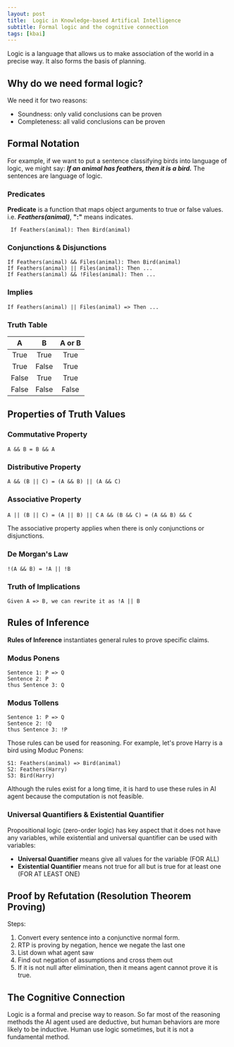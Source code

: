 ```yaml
---
layout: post
title:  Logic in Knowledge-based Artifical Intelligence 
subtitle: Formal logic and the cognitive connection
tags: [kbai]
---
```


Logic is a language that allows us to make association of the world in a precise way. It also forms the basis of planning.

## Why do we need formal logic?
We need it for two reasons:
- Soundness: only valid conclusions can be proven
- Completeness: all valid conclusions can be proven

## Formal Notation
For example, if we want to put a sentence classifying birds into language of logic, we might say: _**If an animal has feathers, then it is a bird.**_ The sentences are language of logic.

### Predicates
**Predicate** is a function that maps object arguments to true or false values. 
i.e. _**Feathers(animal)**_, **":"** means indicates. 

``` If Feathers(animal): Then Bird(animal)```

### Conjunctions & Disjunctions

``` 
If Feathers(animal) && Files(animal): Then Bird(animal)
If Feathers(animal) || Files(animal): Then ...
If Feathers(animal) && !Files(animal): Then ...
```

### Implies
``` 
If Feathers(animal) || Files(animal) => Then ...
```

### Truth Table

| A      | B |   A or B      |
| :----:         |    :----:   |  :----:  |
| True  | True  | True       |
| True  | False | True       |
| False | True  | True       |
| False | False | False      |

## Properties of Truth Values
### Commutative Property
``` A && B = B && A ```
### Distributive Property
``` A && (B || C) = (A && B) || (A && C) ```
### Associative Property
``` A || (B || C) = (A || B) || C ```
``` A && (B && C) = (A && B) && C ```

The associative property applies when there is only conjunctions or disjunctions.
### De Morgan's Law
```!(A && B) = !A || !B```

### Truth of Implications
```Given A => B, we can rewrite it as !A || B```

## Rules of Inference
**Rules of Inference** instantiates general rules to prove specific claims.

### Modus Ponens
```
Sentence 1: P => Q
Sentence 2: P
thus Sentence 3: Q
```

### Modus Tollens
```
Sentence 1: P => Q
Sentence 2: !Q
thus Sentence 3: !P
```
Those rules can be used for reasoning. For example, let's prove Harry is a bird using Moduc Ponens:
```
S1: Feathers(animal) => Bird(animal)
S2: Feathers(Harry)
S3: Bird(Harry)
```
Although the rules exist for a long time, it is hard to use these rules in AI agent because the computation is not feasible.

### Universal Quantifiers & Existential Quantifier
Propositional logic (zero-order logic) has key aspect that it does not have any variables, while existential and universal quantifier can be used with variables:
- **Universal Quantifier** means give all values for the variable (FOR ALL)
- **Existential Quantifier** means not true for all but is true for at least one (FOR AT LEAST ONE)

## Proof by Refutation (Resolution Theorem Proving)
Steps:
1. Convert every sentence into a conjunctive normal form.
2. RTP is proving by negation, hence we negate the last one
3. List down what agent saw
4. Find out negation of assumptions and cross them out
5. If it is not null after elimination, then it means agent cannot prove it is true.

## The Cognitive Connection 
Logic is a formal and precise way to reason. So far most of the reasoning methods the AI agent used are deductive, but human behaviors are more likely to be inductive. Human use logic sometimes, but it is not a fundamental method.


